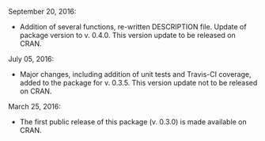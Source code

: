 September 20, 2016:
* Addition of several functions, re-written DESCRIPTION file. Update of package
    version to v. 0.4.0. This version update to be released on CRAN.

July 05, 2016:
* Major changes, including addition of unit tests and Travis-CI coverage, added
    to the package for v. 0.3.5. This version update not to be released on CRAN.

March 25, 2016:
* The first public release of this package (v. 0.3.0) is made available on CRAN.
